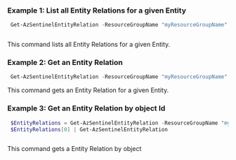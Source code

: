 ### Example 1: List all Entity Relations for a given Entity 
```powershell
 Get-AzSentinelEntityRelation -ResourceGroupName "myResourceGroupName" -workspaceName "myWorkspaceName" -EntityId "myEntityId"
```
```output
```
This command lists all Entity Relations for a given Entity.

### Example 2: Get an Entity Relation
```powershell
 Get-AzSentinelEntityRelation -ResourceGroupName "myResourceGroupName" -workspaceName "myWorkspaceName" -EntityId "myEntityId" -Id "myEntityRelationId"
```

This command gets an Entity Relation for a given Entity.

### Example 3: Get an Entity Relation by object Id
```powershell
 $EntityRelations = Get-AzSentinelEntityRelation -ResourceGroupName "myResourceGroupName" -workspaceName "myWorkspaceName" -EntityId "myEntityId"
 $EntityRelations[0] | Get-AzSentinelEntityRelation
```
```output
```

This command gets a Entity Relation by object